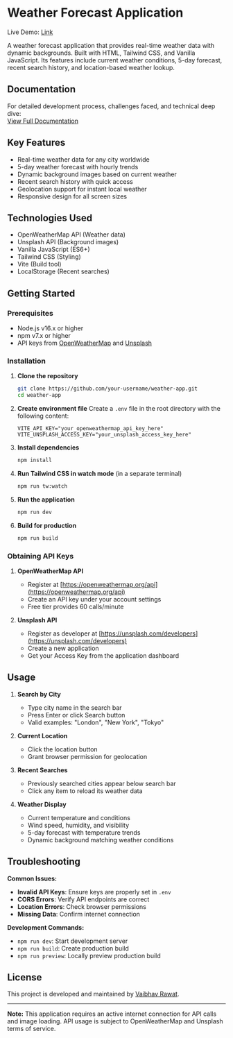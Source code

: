 # Weather Forecast Application

Live Demo: [Link](https://weather-forecast-app-bs2a.onrender.com)

A weather forecast application that provides real-time weather data with dynamic backgrounds. Built with HTML, Tailwind CSS, and Vanilla JavaScript. Its features include current weather conditions, 5-day forecast, recent search history, and location-based weather lookup.

## Documentation

For detailed development process, challenges faced, and technical deep dive:  
[View Full Documentation](https://github.com/Rawat107/Weather-Forecast-Application)

## Key Features

- Real-time weather data for any city worldwide
- 5-day weather forecast with hourly trends
- Dynamic background images based on current weather
- Recent search history with quick access
- Geolocation support for instant local weather
- Responsive design for all screen sizes

## Technologies Used

- OpenWeatherMap API (Weather data)
- Unsplash API (Background images)
- Vanilla JavaScript (ES6+)
- Tailwind CSS (Styling)
- Vite (Build tool)
- LocalStorage (Recent searches)

## Getting Started

### Prerequisites

- Node.js v16.x or higher
- npm v7.x or higher
- API keys from [OpenWeatherMap](https://openweathermap.org/api) and [Unsplash](https://unsplash.com/developers)

### Installation

1. **Clone the repository**
   ```bash
   git clone https://github.com/your-username/weather-app.git
   cd weather-app
   ```
   
2. **Create environment file**
   Create a `.env` file in the root directory with the following content:

   ```env
   VITE_API_KEY="your_openweathermap_api_key_here"
   VITE_UNSPLASH_ACCESS_KEY="your_unsplash_access_key_here"
   ```

3. **Install dependencies**

   ```bash
   npm install
   ```
   
4. **Run Tailwind CSS in watch mode** (in a separate terminal)
   ```bash
   npm run tw:watch

5. **Run the application**

   ```bash
   npm run dev
   ```

6. **Build for production**
   ```bash
   npm run build
   ```

### Obtaining API Keys

1. **OpenWeatherMap API**

   - Register at [https://openweathermap.org/api](https://openweathermap.org/api)
   - Create an API key under your account settings
   - Free tier provides 60 calls/minute

2. **Unsplash API**
   - Register as developer at [https://unsplash.com/developers](https://unsplash.com/developers)
   - Create a new application
   - Get your Access Key from the application dashboard

## Usage

1. **Search by City**

   - Type city name in the search bar
   - Press Enter or click Search button
   - Valid examples: "London", "New York", "Tokyo"

2. **Current Location**

   - Click the location button
   - Grant browser permission for geolocation

3. **Recent Searches**

   - Previously searched cities appear below search bar
   - Click any item to reload its weather data

4. **Weather Display**
   - Current temperature and conditions
   - Wind speed, humidity, and visibility
   - 5-day forecast with temperature trends
   - Dynamic background matching weather conditions

## Troubleshooting

**Common Issues:**

- **Invalid API Keys**: Ensure keys are properly set in `.env`
- **CORS Errors**: Verify API endpoints are correct
- **Location Errors**: Check browser permissions
- **Missing Data**: Confirm internet connection

**Development Commands:**

- `npm run dev`: Start development server
- `npm run build`: Create production build
- `npm run preview`: Locally preview production build

## License

This project is developed and maintained by [Vaibhav Rawat](https://github.com/Rawat107).

---

**Note:** This application requires an active internet connection for API calls and image loading. API usage is subject to OpenWeatherMap and Unsplash terms of service.

```

```
